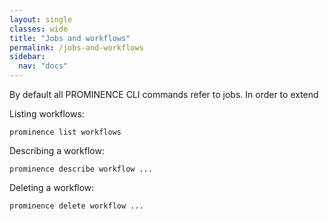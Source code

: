 ```yaml
---
layout: single
classes: wide
title: "Jobs and workflows"
permalink: /jobs-and-workflows
sidebar:
  nav: "docs"
---
```


By default all PROMINENCE CLI commands refer to jobs. In order to extend

Listing workflows:
```
prominence list workflows
```
Describing a workflow:
```
prominence describe workflow ...
```
Deleting a workflow:
```
prominence delete workflow ...
```
